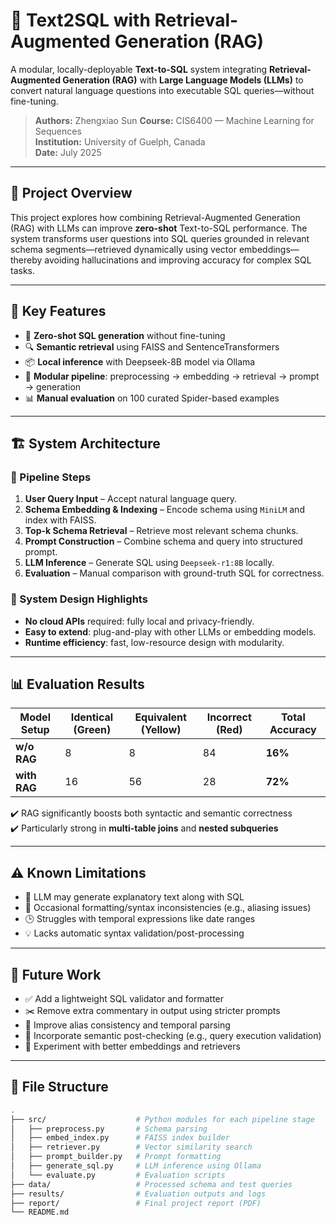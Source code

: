 # 🧠 Text2SQL with Retrieval-Augmented Generation (RAG)

A modular, locally-deployable **Text-to-SQL** system integrating **Retrieval-Augmented Generation (RAG)** with **Large Language Models (LLMs)** to convert natural language questions into executable SQL queries—without fine-tuning.

> **Authors:** Zhengxiao Sun
> **Course:** CIS6400 — Machine Learning for Sequences  
> **Institution:** University of Guelph, Canada  
> **Date:** July 2025

---

## 🚀 Project Overview

This project explores how combining Retrieval-Augmented Generation (RAG) with LLMs can improve **zero-shot** Text-to-SQL performance. The system transforms user questions into SQL queries grounded in relevant schema segments—retrieved dynamically using vector embeddings—thereby avoiding hallucinations and improving accuracy for complex SQL tasks.

---

## 🧩 Key Features

- 🧾 **Zero-shot SQL generation** without fine-tuning
- 🔍 **Semantic retrieval** using FAISS and SentenceTransformers
- 📦 **Local inference** with Deepseek-8B model via Ollama
- 🔧 **Modular pipeline**: preprocessing → embedding → retrieval → prompt → generation
- 📊 **Manual evaluation** on 100 curated Spider-based examples

---

## 🏗️ System Architecture

### 🔄 Pipeline Steps

1. **User Query Input** – Accept natural language query.
2. **Schema Embedding & Indexing** – Encode schema using `MiniLM` and index with FAISS.
3. **Top-k Schema Retrieval** – Retrieve most relevant schema chunks.
4. **Prompt Construction** – Combine schema and query into structured prompt.
5. **LLM Inference** – Generate SQL using `Deepseek-r1:8B` locally.
6. **Evaluation** – Manual comparison with ground-truth SQL for correctness.

### 📌 System Design Highlights

- **No cloud APIs** required: fully local and privacy-friendly.
- **Easy to extend**: plug-and-play with other LLMs or embedding models.
- **Runtime efficiency**: fast, low-resource design with modularity.

---

## 📊 Evaluation Results

| Model Setup      | Identical (Green) | Equivalent (Yellow) | Incorrect (Red) | Total Accuracy |
|------------------|------------------|----------------------|------------------|----------------|
| **w/o RAG**      | 8                | 8                    | 84               | **16%**        |
| **with RAG**     | 16               | 56                   | 28               | **72%**        |

✔️ RAG significantly boosts both syntactic and semantic correctness  
✔️ Particularly strong in **multi-table joins** and **nested subqueries**

---

## ⚠️ Known Limitations

- 💬 LLM may generate explanatory text along with SQL
- 🔣 Occasional formatting/syntax inconsistencies (e.g., aliasing issues)
- 🕒 Struggles with temporal expressions like date ranges
- 💡 Lacks automatic syntax validation/post-processing

---

## 🔮 Future Work

- ✅ Add a lightweight SQL validator and formatter
- ✂️ Remove extra commentary in output using stricter prompts
- 🧠 Improve alias consistency and temporal parsing
- 🧪 Incorporate semantic post-checking (e.g., query execution validation)
- 🧬 Experiment with better embeddings and retrievers

---

## 📁 File Structure

```bash
.
├── src/                    # Python modules for each pipeline stage
│   ├── preprocess.py       # Schema parsing
│   ├── embed_index.py      # FAISS index builder
│   ├── retriever.py        # Vector similarity search
│   ├── prompt_builder.py   # Prompt formatting
│   ├── generate_sql.py     # LLM inference using Ollama
│   └── evaluate.py         # Evaluation scripts
├── data/                   # Processed schema and test queries
├── results/                # Evaluation outputs and logs
├── report/                 # Final project report (PDF)
└── README.md
